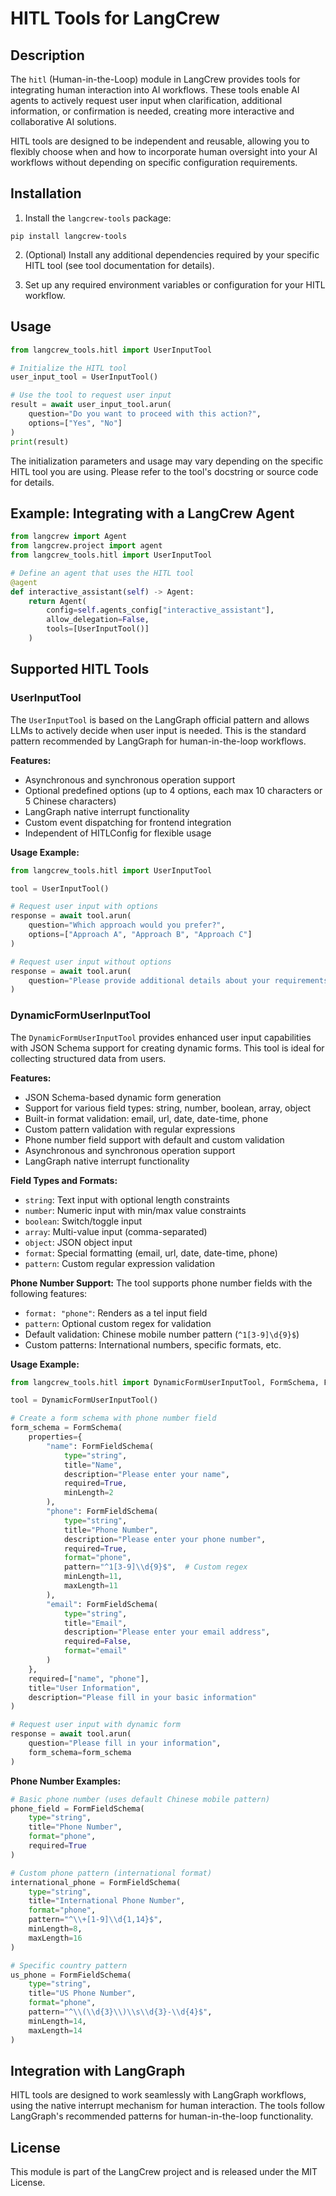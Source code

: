 # HITL Tools for LangCrew

## Description

The `hitl` (Human-in-the-Loop) module in LangCrew provides tools for integrating human interaction into AI workflows. These tools enable AI agents to actively request user input when clarification, additional information, or confirmation is needed, creating more interactive and collaborative AI solutions.

HITL tools are designed to be independent and reusable, allowing you to flexibly choose when and how to incorporate human oversight into your AI workflows without depending on specific configuration requirements.

## Installation

1. Install the `langcrew-tools` package:

```shell
pip install langcrew-tools
```

2. (Optional) Install any additional dependencies required by your specific HITL tool (see tool documentation for details).

3. Set up any required environment variables or configuration for your HITL workflow.

## Usage

```python
from langcrew_tools.hitl import UserInputTool

# Initialize the HITL tool
user_input_tool = UserInputTool()

# Use the tool to request user input
result = await user_input_tool.arun(
    question="Do you want to proceed with this action?",
    options=["Yes", "No"]
)
print(result)
```

The initialization parameters and usage may vary depending on the specific HITL tool you are using. Please refer to the tool's docstring or source code for details.

## Example: Integrating with a LangCrew Agent

```python
from langcrew import Agent
from langcrew.project import agent
from langcrew_tools.hitl import UserInputTool

# Define an agent that uses the HITL tool
@agent
def interactive_assistant(self) -> Agent:
    return Agent(
        config=self.agents_config["interactive_assistant"],
        allow_delegation=False,
        tools=[UserInputTool()]
    )
```

## Supported HITL Tools

### UserInputTool

The `UserInputTool` is based on the LangGraph official pattern and allows LLMs to actively decide when user input is needed. This is the standard pattern recommended by LangGraph for human-in-the-loop workflows.

**Features:**

- Asynchronous and synchronous operation support
- Optional predefined options (up to 4 options, each max 10 characters or 5 Chinese characters)
- LangGraph native interrupt functionality
- Custom event dispatching for frontend integration
- Independent of HITLConfig for flexible usage

**Usage Example:**

```python
from langcrew_tools.hitl import UserInputTool

tool = UserInputTool()

# Request user input with options
response = await tool.arun(
    question="Which approach would you prefer?",
    options=["Approach A", "Approach B", "Approach C"]
)

# Request user input without options
response = await tool.arun(
    question="Please provide additional details about your requirements."
)
```

### DynamicFormUserInputTool

The `DynamicFormUserInputTool` provides enhanced user input capabilities with JSON Schema support for creating dynamic forms. This tool is ideal for collecting structured data from users.

**Features:**

- JSON Schema-based dynamic form generation
- Support for various field types: string, number, boolean, array, object
- Built-in format validation: email, url, date, date-time, phone
- Custom pattern validation with regular expressions
- Phone number field support with default and custom validation
- Asynchronous and synchronous operation support
- LangGraph native interrupt functionality

**Field Types and Formats:**

- `string`: Text input with optional length constraints
- `number`: Numeric input with min/max value constraints
- `boolean`: Switch/toggle input
- `array`: Multi-value input (comma-separated)
- `object`: JSON object input
- `format`: Special formatting (email, url, date, date-time, phone)
- `pattern`: Custom regular expression validation

**Phone Number Support:**
The tool supports phone number fields with the following features:

- `format: "phone"`: Renders as a tel input field
- `pattern`: Optional custom regex for validation
- Default validation: Chinese mobile number pattern (`^1[3-9]\d{9}$`)
- Custom patterns: International numbers, specific formats, etc.

**Usage Example:**

```python
from langcrew_tools.hitl import DynamicFormUserInputTool, FormSchema, FormFieldSchema

tool = DynamicFormUserInputTool()

# Create a form schema with phone number field
form_schema = FormSchema(
    properties={
        "name": FormFieldSchema(
            type="string",
            title="Name",
            description="Please enter your name",
            required=True,
            minLength=2
        ),
        "phone": FormFieldSchema(
            type="string",
            title="Phone Number",
            description="Please enter your phone number",
            required=True,
            format="phone",
            pattern="^1[3-9]\\d{9}$",  # Custom regex
            minLength=11,
            maxLength=11
        ),
        "email": FormFieldSchema(
            type="string",
            title="Email",
            description="Please enter your email address",
            required=False,
            format="email"
        )
    },
    required=["name", "phone"],
    title="User Information",
    description="Please fill in your basic information"
)

# Request user input with dynamic form
response = await tool.arun(
    question="Please fill in your information",
    form_schema=form_schema
)
```

**Phone Number Examples:**

```python
# Basic phone number (uses default Chinese mobile pattern)
phone_field = FormFieldSchema(
    type="string",
    title="Phone Number",
    format="phone",
    required=True
)

# Custom phone pattern (international format)
international_phone = FormFieldSchema(
    type="string",
    title="International Phone Number",
    format="phone",
    pattern="^\\+[1-9]\\d{1,14}$",
    minLength=8,
    maxLength=16
)

# Specific country pattern
us_phone = FormFieldSchema(
    type="string",
    title="US Phone Number",
    format="phone",
    pattern="^\\(\\d{3}\\)\\s\\d{3}-\\d{4}$",
    minLength=14,
    maxLength=14
)
```

## Integration with LangGraph

HITL tools are designed to work seamlessly with LangGraph workflows, using the native interrupt mechanism for human interaction. The tools follow LangGraph's recommended patterns for human-in-the-loop functionality.

## License

This module is part of the LangCrew project and is released under the MIT License.
